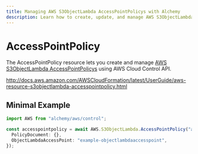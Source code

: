 ```yaml
---
title: Managing AWS S3ObjectLambda AccessPointPolicys with Alchemy
description: Learn how to create, update, and manage AWS S3ObjectLambda AccessPointPolicys using Alchemy Cloud Control.
---
```


# AccessPointPolicy

The AccessPointPolicy resource lets you create and manage [AWS S3ObjectLambda AccessPointPolicys](https://docs.aws.amazon.com/s3objectlambda/latest/userguide/) using AWS Cloud Control API.

http://docs.aws.amazon.com/AWSCloudFormation/latest/UserGuide/aws-resource-s3objectlambda-accesspointpolicy.html

## Minimal Example

```ts
import AWS from "alchemy/aws/control";

const accesspointpolicy = await AWS.S3ObjectLambda.AccessPointPolicy("accesspointpolicy-example", {
  PolicyDocument: {},
  ObjectLambdaAccessPoint: "example-objectlambdaaccesspoint",
});
```

